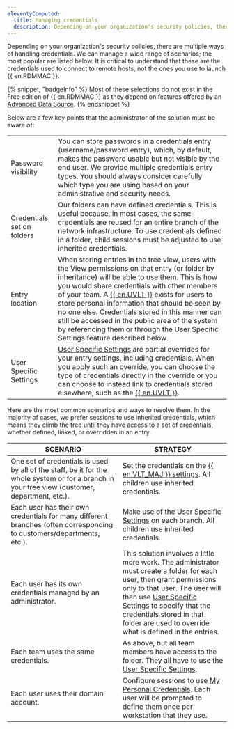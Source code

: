 ```yaml
---
eleventyComputed:
  title: Managing credentials
  description: Depending on your organization's security policies, there are multiple ways of handling credentials.
---
```

Depending on your organization's security policies, there are multiple ways of handling credentials. We can manage a wide range of scenarios; the most popular are listed below. It is critical to understand that these are the credentials used to connect to remote hosts, not the ones you use to launch {{ en.RDMMAC }}. 

{% snippet, "badgeInfo" %} 
Most of these selections do not exist in the Free edition of {{ en.RDMMAC }} as they depend on features offered by an [Advanced Data Source](/rdm/mac/data-sources/data-sources-types/advanced-data-sources/). 
{% endsnippet %}
 
Below are a few key points that the administrator of the solution must be aware of: 

|  |  |
|------------------------------------------|-------------|
| Password visibility  | You can store passwords in a credentials entry (username/password entry), which, by default, makes the password usable but not visible by the end user. We provide multiple credentials entry types. You should always consider carefully which type you are using based on your administrative and security needs. |
| Credentials set on folders | Our folders can have defined credentials. This is useful because, in most cases, the same credentials are reused for an entire branch of the network infrastructure. To use credentials defined in a folder, child sessions must be adjusted to use inherited credentials. |
| Entry location | When storing entries in the tree view, users with the View permissions on that entry (or folder by inheritance) will be able to use them. This is how you would share credentials with other members of your team. A [{{ en.UVLT }}](/rdm/mac/user-interface/navigation-pane/user-vault/) exists for users to store personal information that should be seen by no one else. Credentials stored in this manner can still be accessed in the public area of the system by referencing them or through the User Specific Settings feature described below. |
| User Specific Settings | [User Specific Settings](/rdm/mac/commands/edit/setting-overrides/user-specific-settings/) are partial overrides for your entry settings, including credentials. When you apply such an override, you can choose the type of credentials directly in the override or you can choose to instead link to credentials stored elsewhere, such as the [{{ en.UVLT }}](/rdm/mac/user-interface/navigation-pane/user-vault/). |

Here are the most common scenarios and ways to resolve them. In the majority of cases, we prefer sessions to use inherited credentials, which means they climb the tree until they have access to a set of credentials, whether defined, linked, or overridden in an entry. 

| SCENARIO | STRATEGY |
|----------|------------------------------------------------------------------------------------------------------------|
| One set of credentials is used by all of the staff, be it for the whole system or for a branch in your tree view (customer, department, etc.). | Set the credentials on the [{{ en.VLT_MAJ }} settings](/rdm/mac/commands/administration/vault-settings/). All children use inherited credentials. |
| Each user has their own credentials for many different branches (often corresponding to customers/departments, etc.). | Make use of the [User Specific Settings](/rdm/mac/commands/edit/setting-overrides/user-specific-settings/) on each branch. All children use inherited credentials. |
| Each user has its own credentials managed by an administrator. | This solution involves a little more work. The administrator must create a folder for each user, then grant permissions only to that user. The user will then use [User Specific Settings](/rdm/mac/commands/edit/setting-overrides/user-specific-settings/) to specify that the credentials stored in that folder are used to override what is defined in the entries. |
| Each team uses the same credentials. | As above, but all team members have access to the folder. They all have to use the [User Specific Settings](/rdm/mac/commands/edit/setting-overrides/user-specific-settings/). |
| Each user uses their domain account. | Configure sessions to use [My Personal Credentials](/rdm/mac/commands/file/my-account-settings/). Each user will be prompted to define them once per workstation that they use. |

